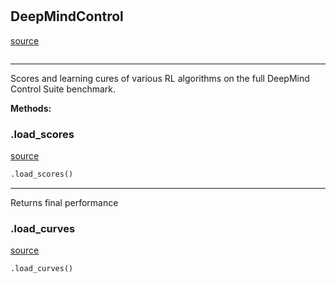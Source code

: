 #


## DeepMindControl
[source](https://github.com/RLE-Foundation/rllte/blob/main/rllte/hub/datasets/dmc.py/#L33)
```python 

```


---
Scores and learning cures of various RL algorithms on the full
DeepMind Control Suite benchmark.


**Methods:**


### .load_scores
[source](https://github.com/RLE-Foundation/rllte/blob/main/rllte/hub/datasets/dmc.py/#L44)
```python
.load_scores()
```

---
Returns final performance

### .load_curves
[source](https://github.com/RLE-Foundation/rllte/blob/main/rllte/hub/datasets/dmc.py/#L52)
```python
.load_curves()
```

